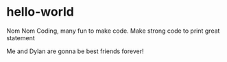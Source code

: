 # hello-world
Nom Nom Coding, many fun to make code. Make strong code to print great statement

Me and Dylan are gonna be best friends forever!
